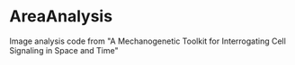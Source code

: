 # AreaAnalysis
Image analysis code from "A Mechanogenetic Toolkit for Interrogating Cell Signaling in Space and Time"
